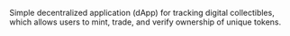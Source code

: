 Simple decentralized application (dApp) for tracking digital collectibles, which allows users to mint, trade, and verify ownership of unique tokens.
